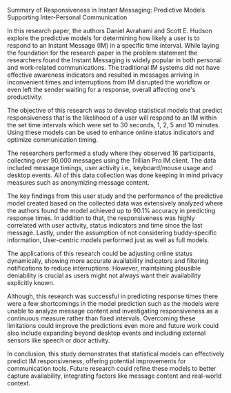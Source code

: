 Summary of Responsiveness in Instant Messaging: Predictive Models Supporting Inter-Personal Communication

In this research paper, the authors Daniel Avrahami and Scott E. Hudson explore the predictive models for determining how likely a user is to respond to an Instant Message (IM) in a specific time interval. While laying the foundation for the research paper in the problem statement the researchers found the Instant Messaging is widely popular in both personal and work-related communications. The traditional IM systems did not have effective awareness indicators and resulted in messages arriving in inconvenient times and interruptions from IM disrupted the workflow or even left the sender waiting for a response, overall affecting one's productivity.

The objective of this research was to develop statistical models that predict responsiveness that is the likelihood of a user will respond to an IM within the set time intervals which were set to 30 seconds, 1, 2, 5 and 10 minutes. Using these models can be used to enhance online status indicators and optimize communication timing. 

The researchers performed a study where they observed 16 participants, collecting over 90,000 messages using the Trillian Pro IM client. The data included message timings, user activity i.e., keyboard/mouse usage and desktop events. All of this data collection was done keeping in mind privacy measures such as anonymizing message content.

The key findings from this user study and the performance of the predictive model created based on the collected data was extensively analyzed where the authors found the model achieved up to 90.1% accuracy in predicting response times. In addition to that, the responsiveness was highly correlated with user activity, status indicators and time since the last message. Lastly, under the assumption of not considering buddy-specific information, User-centric models performed just as well as full models.

The applications of this research could be adjusting online status dynamically, showing more accurate availability indicators and filtering notifications to reduce interruptions. However, maintaining plausible deniability is crucial as users might not always want their availability explicitly known. 

Although, this research was successful in predicting response times there were a few shortcomings in the model prediction such as the models were unable to analyze message content and investigating responsiveness as a continuous measure rather than fixed intervals. Overcoming these limitations could improve the predictions even more and future work could also include expanding beyond desktop events and including external sensors like speech or door activity.

In conclusion, this study demonstrates that statistical models can effectively predict IM responsiveness, offering potential improvements for communication tools. Future research could refine these models to better capture availability, integrating factors like message content and real-world context.
